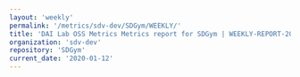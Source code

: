 ```yaml
---
layout: 'weekly'
permalink: '/metrics/sdv-dev/SDGym/WEEKLY/'
title: 'DAI Lab OSS Metrics Metrics report for SDGym | WEEKLY-REPORT-2020-01-12'
organization: 'sdv-dev'
repository: 'SDGym'
current_date: '2020-01-12'
---
```

